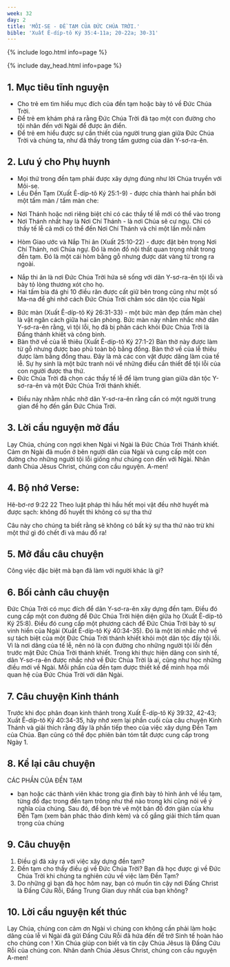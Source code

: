 ```yaml
---
week: 32
day: 2
title: 'MÔI-SE - ĐỀ TẠM CỦA ĐỨC CHÚA TRỜI.'
bible: 'Xuất Ê-díp-tô Ký 35:4-11a; 20-22a; 30-31'
---
```



{% include logo.html info=page %}

{% include day_head.html info=page %}

## 1. Mục tiêu tĩnh nguyện
- Cho trẻ em tìm hiểu mục đích của đền tạm hoặc bày tỏ về Đức Chúa Trời.
- Để trẻ em khám phá ra rằng Đức Chúa Trời đã tạo một con đường cho tội nhân đến với Ngài để được ân điển.
- Để trẻ em hiểu được sự cần thiết của người trung gian giữa Đức Chúa Trời và chúng ta, như đã thấy trong tấm gương của dân Y-sơ-ra-ên.

## 2. Lưu ý cho Phụ huynh
* Mọi thứ trong đền tạm phải được xây dựng đúng như lời Chúa truyền với Môi-se.
* Lều Đền Tạm (Xuất Ê-díp-tô Ký 25:1-9) - được chia thành hai phần bởi một tấm màn / tấm màn che:
- Nơi Thánh hoặc nơi riêng biệt chỉ có các thầy tế lễ mới có thể vào trong
- Nơi Thánh nhất hay là Nơi Chí Thánh - là nơi Chúa sẽ cư ngụ. Chỉ có thầy tế lễ cả mới có thể đến Nơi Chí Thánh và chỉ một lần mỗi năm
* Hòm Giao ước và Nắp Thi ân (Xuất 25:10-22) - được đặt bên trong Nơi Chí Thánh, nơi Chúa ngự. Đó là món đồ nội thất quan trọng nhất trong đền tạm. Đó là một cái hòm bằng gỗ nhưng được dát vàng từ trong ra ngoài.
- Nắp thi ân là nơi Đức Chúa Trời hứa sẽ sống với dân Y-sơ-ra-ên tội lỗi và bày tỏ lòng thương xót cho họ.
- Hai tấm bia đá ghi 10 điều răn được cất giữ bên trong cũng như một số Ma-na để ghi nhớ cách Đức Chúa Trời chăm sóc dân tộc của Ngài
* Bức màn (Xuất Ê-díp-tô Ký 26:31-33) - một bức màn đẹp (tấm màn che) là vật ngăn cách giữa hai căn phòng. Bức màn này nhằm nhắc nhở dân Y-sơ-ra-ên rằng, vì tội lỗi, họ đã bị phân cách khỏi Đức Chúa Trời là Đấng thánh khiết và công bình.
* Bàn thờ về của lễ thiêu (Xuất Ê-díp-tô Ký 27:1-2) Bàn thờ này được làm từ gỗ nhưng được bao phủ toàn bộ bằng đồng. Bàn thờ về của lễ thiêu được làm bằng đồng thau. Đây là mà các con vật được dâng làm của tế lễ. Sự hy sinh là một bức tranh nói về những điều  cần thiết để tội lỗi của con người được tha thứ.
* Đức Chúa Trời đã chọn các thầy tế lễ để làm trung gian giữa dân tộc Y-sơ-ra-ên và một Đức Chúa Trời thánh khiết.
- Điều này nhằm nhắc nhở dân Y-sơ-ra-ên rằng cần có một người trung gian để họ đến gần Đức Chúa Trời.

## 3. Lời cầu nguyện mở đầu
Lạy Chúa, chúng con ngợi khen Ngài vì Ngài là Đức Chúa Trời Thánh khiết. Cảm ơn Ngài đã muốn ở bên người dân của Ngài và cung cấp một con đường cho những người tội lỗi giống như chúng con đến với Ngài. Nhân danh Chúa Jêsus Christ, chúng con cầu nguyện. A-men!

## 4. Bộ nhớ Verse:
Hê-bơ-rơ 9:22
22 Theo luật pháp thì hầu hết mọi vật đều nhờ huyết mà được sạch: không đổ huyết thì không có sự tha thứ

Câu này cho chúng ta biết rằng sẽ không có bất kỳ sự tha thứ nào trừ khi một thứ gì đó chết đi và máu đổ ra!

## 5. Mở đầu câu chuyện
Công việc đặc biệt mà bạn đã làm với người khác là gì?

## 6. Bối cảnh câu chuyện
Đức Chúa Trời có mục đích để dân Y-sơ-ra-ên xây dựng đền tạm. Điều đó cung cấp một con đường để Đức Chúa Trời hiện diện giữa họ (Xuất Ê-díp-tô Ký 25:8). Điều đó cung cấp một phương cách để Đức Chúa Trời bày tỏ sự vinh hiển của Ngài (Xuất Ê-díp-tô Ký 40:34-35). Đó là một lời nhắc nhở về sự tách biệt của một Đức Chúa Trời thánh khiết khỏi một dân tộc đầy tội lỗi. Vì là nơi dâng của tế lễ, nên nó là con đường cho những người tội lỗi đến trước mặt Đức Chúa Trời thánh khiết. Trong khi thực hiện dâng con sinh tế, dân Y-sơ-ra-ên được nhắc nhở về Đức Chúa Trời là ai, cũng như học những điều mới về Ngài. Mỗi phần của đền tạm được thiết kế để minh họa mối quan hệ của Đức Chúa Trời với dân Ngài.

## 7. Câu chuyện Kinh thánh
Trước khi đọc phân đoạn kinh thánh trong Xuất Ê-díp-tô Ký 39:32, 42-43; Xuất Ê-díp-tô Ký 40:34-35, hãy nhớ xem lại phần cuối của câu chuyện Kinh Thánh và giải thích rằng đây là phần tiếp theo của việc xây dựng Đền Tạm của Chúa. Bạn cũng có thể đọc phiên bản tóm tắt được cung cấp trong Ngày 1.

## 8. Kể lại câu chuyện
CÁC PHẦN CỦA ĐỀN TẠM
- bạn hoặc các thành viên khác trong gia đình bày tỏ hình ảnh về lều tạm, từng đồ đạc trong đền tạm trông như thế nào trong khi cũng nói về ý nghĩa của chúng. Sau đó, để bọn trẻ vẽ một bản đồ đơn giản của khu Đền Tạm (xem bản phác thảo đính kèm) và cố gắng giải thích tầm quan trọng của chúng

## 9. Câu chuyện
1. Điều gì đã xảy ra với việc xây dựng đền tạm?
2. Đền tạm cho thấy điều gì về Đức Chúa Trời? Bạn đã học được gì về Đức Chúa Trời khi chúng ta nghiên cứu về việc làm Đền Tạm?
3. Do những gì bạn đã học hôm nay, bạn có muốn tin cậy nơi Đấng Christ là Đấng Cứu Rỗi, Đấng Trung Gian duy nhất của bạn không?

## 10. Lời cầu nguyện kết thúc
Lạy Chúa, chúng con cảm ơn Ngài vì chúng con không cần phải làm hoặc dâng của lễ vì Ngài đã gửi Đấng Cứu Rỗi đã hứa đến để trở Sinh tế hoàn hảo cho chúng con ! Xin Chúa giúp con biết và tin cậy Chúa Jêsus là Đấng Cứu Rỗi của chúng con. Nhân danh Chúa Jêsus Christ, chúng con cầu nguyện A-men!
